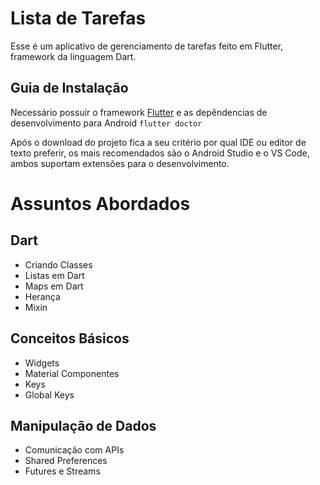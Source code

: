 # Lista de Tarefas

Esse é um aplicativo de gerenciamento de tarefas feito em Flutter, framework da linguagem Dart.

## Guia de Instalação

Necessário possuir o framework [Flutter](https://flutter.dev/docs/get-started/install) e as depêndencias de desenvolvimento para Android `flutter doctor`

Após o download do projeto fica a seu critério por qual IDE ou editor de texto preferir, os mais recomendados são o Android Studio e o VS Code, ambos suportam extensões para o desenvolvimento.

# Assuntos Abordados

## Dart

- Criando Classes
- Listas em Dart
- Maps em Dart
- Herança
- Mixin

## Conceitos Básicos

- Widgets
- Material Componentes
- Keys
- Global Keys

## Manipulação de Dados

- Comunicação com APIs
- Shared Preferences
- Futures e Streams